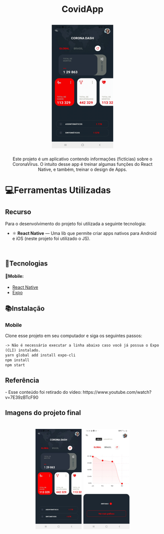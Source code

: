<h1 align="center">
<br>
CovidApp
<br>
<br>
<img src="./src/images/gif.gif" width="200" height="400" title="Gif">
</h1>

<p align="center">Este projeto é um aplicativo contendo informações (fictícias) sobre o CoronaVírus. O intuito desse app é treinar algumas funções do React Native, e também, treinar o design de Apps.</p>

<h1>💻Ferramentas Utilizadas</h1>
<h2>Recurso</h2>
<p>Para o desenvolvimento do projeto foi utilizada a seguinte tecnologia:</p> 

- ⚛️ **React Native** — Uma lib que permite criar apps nativos para Android e iOS (neste projeto foi utilizado o JS).
<br>
<h2>🚀Tecnologias</h2>
<h4>📱Mobile:</h4>
<ul>
 <li><a href="https://reactnative.dev/">React Native</a></li>
 <li><a href="https://expo.io/">Expo</a></li>
</ul>

<h2>📚Instalação</h2>
<h3>Mobile</h3>
<p>Clone esse projeto em seu computador e siga os seguintes passos:</p>

```
-> Não é necessário executar a linha abaixo caso você já possua o Expo (CLI) instalado.
yarn global add install expo-cli
npm install
npm start
```

<h2>Referência</h2>
<p>- Esse conteúdo foi retirado do vídeo: https://www.youtube.com/watch?v=7E39zBTcF90</p>
 
<h2>Imagens do projeto final</h2>
<h1 align="center">
<img src="./src/images/Print1Covid.jpeg" width="150" title="Tela Inicial"> <img src="./src/images/Print2Covid.jpeg" width="150" title="Tela de Detalhes"> 
</h1>
